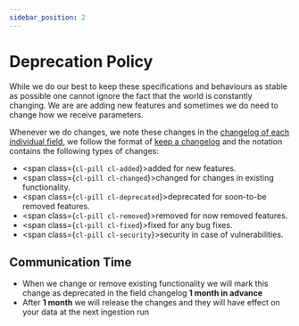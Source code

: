 ```yaml
---
sidebar_position: 2
---
```


# Deprecation Policy

While we do our best to keep these specifications and behaviours as stable as possible one cannot ignore the fact that the world is constantly changing. We are are adding new features and sometimes we do need to change how we receive parameters.

Whenever we do changes, we note these changes in the [changelog of each individual field](/feeds/offer/fields/availability.md#changelog), we follow the format of [keep a changelog](https://keepachangelog.com/en/1.0.0/) and the notation contains the following types of changes:

- <span class={`cl-pill cl-added`}>added</span> for new features.
- <span class={`cl-pill cl-changed`}>changed</span> for changes in existing functionality.
- <span class={`cl-pill cl-deprecated`}>deprecated</span> for soon-to-be removed features.
- <span class={`cl-pill cl-removed`}>removed</span> for now removed features.
- <span class={`cl-pill cl-fixed`}>fixed</span> for any bug fixes.
- <span class={`cl-pill cl-security`}>security</span> in case of vulnerabilities.

## Communication Time

- When we change or remove existing functionality we will mark this change as deprecated in the field changelog **1 month in advance**
- After **1 month** we will release the changes and they will have effect on your data at the next ingestion run